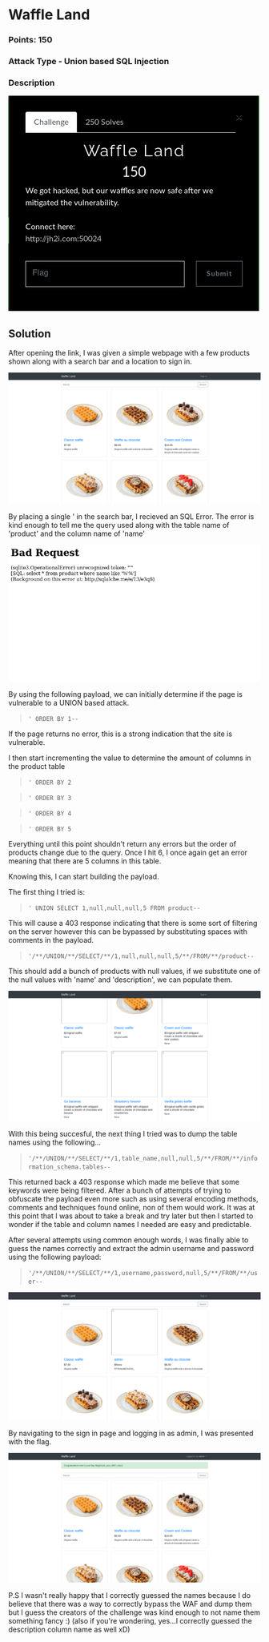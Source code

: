 # Waffle Land

### Points: 150

### Attack Type - Union based SQL Injection

### Description

![Description](https://github.com/alph4byt3/CTF-Stuff/blob/master/images/description.png)

## Solution

After opening the link, I was given a simple webpage with a few products shown along with a search bar and a location to sign in.

![Home Page](https://github.com/alph4byt3/CTF-Stuff/blob/master/images/home.png)  

By placing a single ' in the search bar, I recieved an SQL Error. The error is kind enough to tell me the query used along with the table name of 'product' and the column name of 'name'

![SQL error](https://github.com/alph4byt3/CTF-Stuff/blob/master/images/sqlerror.png)

By using the following payload, we can initially determine if the page is vulnerable to a UNION based attack.

> `' ORDER BY 1--`

If the page returns no error, this is a strong indication that the site is vulnerable.

I then start incrementing the value to determine the amount of columns in the product table  


> `' ORDER BY 2`  

> `' ORDER BY 3`  

> `' ORDER BY 4`  

> `' ORDER BY 5`  


Everything until this point shouldn't return any errors but the order of products change due to the query. Once I hit 6, I once again get an error meaning that there are 5 columns in this table.

Knowing this, I can start building the payload.

The first thing I tried is:

> `' UNION SELECT 1,null,null,null,5 FROM product--`

This will cause a 403 response indicating that there is some sort of filtering on the server however this can be bypassed by substituting spaces with comments in the payload.

> `'/**/UNION/**/SELECT/**/1,null,null,null,5/**/FROM/**/product--`

This should add a bunch of products with null values, if we substitute one of the null values with 'name' and 'description', we can populate them.

![UNION](https://github.com/alph4byt3/CTF-Stuff/blob/master/images/union.png)

With this being succesful, the next thing I tried was to dump the table names using the following...

> `'/**/UNION/**/SELECT/**/1,table_name,null,null,5/**/FROM/**/information_schema.tables--`

This returned back a 403 response which made me believe that some keywords were being filtered. After a bunch of attempts of trying to obfuscate the payload even more such as using several encoding methods, comments and techniques found online, non of them would work. It was at this point that I was about to take a break and try later but then I started to wonder if the table and column names I needed are easy and predictable.

After several attempts using common enough words, I was finally able to guess the names correctly and extract the admin username and password using the following payload:

> `'/**/UNION/**/SELECT/**/1,username,password,null,5/**/FROM/**/user--`

![Admin Credentials](https://github.com/alph4byt3/CTF-Stuff/blob/master/images/creds.png)

By navigating to the sign in page and logging in as admin, I was presented with the flag.

![Flag](https://github.com/alph4byt3/CTF-Stuff/blob/master/images/flag.png)

P.S I wasn't really happy that I correctly guessed the names because I do believe that there was a way to correctly bypass the WAF and dump them but I guess the creators of the challenge was kind enough to not name them something fancy :) (also if you're wondering, yes...I correctly guessed the description column name as well xD)
